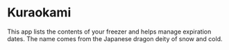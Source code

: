 # Kuraokami
This app lists the contents of your freezer and helps manage expiration dates. The name comes from the Japanese dragon deity of snow and cold.
